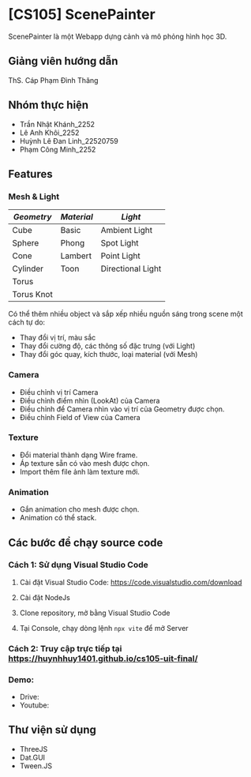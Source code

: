 # [CS105] ScenePainter
ScenePainter là một Webapp dựng cảnh và mô phỏng hình học 3D.
## Giảng viên hướng dẫn
ThS. Cáp Phạm Đình Thăng
## Nhóm thực hiện
- Trần Nhật Khánh_2252
- Lê Anh Khôi_2252
- Huỳnh Lê Đan Linh_22520759
- Phạm Công Minh_2252

## Features
### Mesh & Light
| ***Geometry*** | ***Material*** | ***Light*** |
| ------------- | ------------- | ------------- |
| Cube | Basic | Ambient Light |
| Sphere | Phong | Spot Light |
| Cone | Lambert | Point Light |
| Cylinder | Toon | Directional Light |
| Torus |  | |
| Torus Knot |  | |

Có thể thêm nhiều object và sắp xếp nhiều nguồn sáng trong scene một cách tự do:
- Thay đổi vị trí, màu sắc
- Thay đổi cường độ, các thông số đặc trưng (với Light)
- Thay đổi góc quay, kích thước, loại material (với Mesh)

### Camera
- Điều chỉnh vị trí Camera
- Điều chỉnh điểm nhìn (LookAt) của Camera
- Điều chỉnh để Camera nhìn vào vị trí của Geometry được chọn.
- Điều chỉnh Field of View của Camera

### Texture
- Đổi material thành dạng Wire frame.
- Áp texture sẵn có vào mesh được chọn.
- Import thêm file ảnh làm texture mới.

### Animation
- Gắn animation cho mesh được chọn.
- Animation có thể stack.

## Các bước để chạy source code
### Cách 1: Sử dụng Visual Studio Code

1. Cài đặt Visual Studio Code: https://code.visualstudio.com/download

2. Cài đặt NodeJs

3. Clone repository, mở bằng Visual Studio Code

4. Tại Console, chạy dòng lệnh ```npx vite``` để mở Server

### Cách 2: Truy cập trực tiếp tại https://huynhhuy1401.github.io/cs105-uit-final/

### Demo: 
- Drive: 
- Youtube: 

## Thư viện sử dụng
- ThreeJS
- Dat.GUI
- Tween.JS
